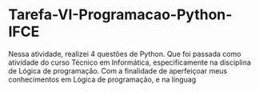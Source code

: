 # Tarefa-VI-Programacao-Python-IFCE
Nessa atividade, realizei 4 questões de Python. Que foi passada como atividade do curso Técnico em Informática, especificamente na disciplina de Lógica de programação. Com a finalidade de aperfeiçoar meus conhecimentos em Lógica de programação, e na linguag
